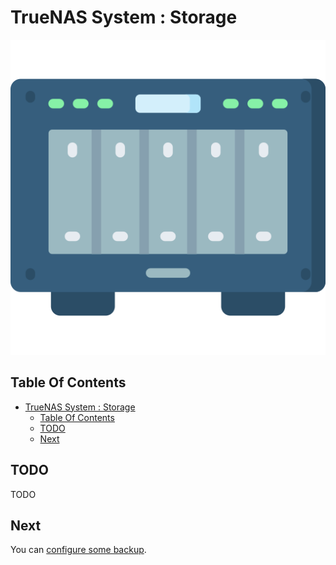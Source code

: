 # TrueNAS System : Storage

![Icon](../icon.png)

## Table Of Contents

- [TrueNAS System : Storage](#truenas-system--storage)
  - [Table Of Contents](#table-of-contents)
  - [TODO](#todo)
  - [Next](#next)

## TODO

TODO

## Next

You can [configure some backup](./backup.md).
